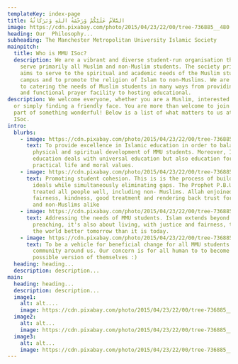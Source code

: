 ```yaml
---
templateKey: index-page
title: السَّلاَمُ عَلَيْكُمْ وَرَحْمَةُ اللهِ وَبَرَكَاتُهُ
image: https://cdn.pixabay.com/photo/2015/04/23/22/00/tree-736885__480.jpg
heading: Our  Philosophy...
subheading: The Manchester Metropolitan University Islamic Society
mainpitch:
  title: Who is MMU ISoc?
  description: We are a vibrant and diverse student-run organisation that aims to
    serve primarily all Muslim and non-Muslim students. The society primarily
    aims to serve to the spiritual and academic needs of the Muslim students on
    campus and to promote the religion of Islam to non-Muslims. We are dedicated
    to catering the needs of Muslim students in many ways from providing a clean
    and functional prayer facility to hosting educational.
description: We welcome everyone, whether you are a Muslim, interested in Islam
  or simply finding a friendly face. You are more than welcome to join us and be
  part of something wonderful! Below is a list of what matters to us at MMU
  ISoc.
intro:
  blurbs:
    - image: https://cdn.pixabay.com/photo/2015/04/23/22/00/tree-736885__480.jpg
      text: To provide excellence in Islamic education in order to balance the
        physical and spiritual development of MMU students. Moreover, Islamic
        education deals with universal education but also education for
        practical life and moral values.
    - image: https://cdn.pixabay.com/photo/2015/04/23/22/00/tree-736885__480.jpg
      text: Promoting student cohesion. This is is the process of building shared
        ideals while simultaneously eliminating gaps. The Prophet P.B.U.H
        treated all people well, including non- Muslims. Allah enjoined
        fairness, kindness, good treatment and rendering back trust for Muslims
        and non-Muslims alike
    - image: https://cdn.pixabay.com/photo/2015/04/23/22/00/tree-736885__480.jpg
      text: Addressing the needs of MMU students. Islam extends beyond worship and
        preaching, it's also about living, with justice and fairness, to make
        the world better tomorrow than it is today.
    - image: https://cdn.pixabay.com/photo/2015/04/23/22/00/tree-736885__480.jpg
      text: To be a vehicle for beneficial change for all MMU students and the
        community around us. Our concern is for all human to to become the best
        possible version of themselves :)
  heading: heading...
  description: description...
main:
  heading: heading...
  description: description...
  image1:
    alt: alt....
    image: https://cdn.pixabay.com/photo/2015/04/23/22/00/tree-736885__480.jpg
  image2:
    alt: alt...
    image: https://cdn.pixabay.com/photo/2015/04/23/22/00/tree-736885__480.jpg
  image3:
    alt: alt...
    image: https://cdn.pixabay.com/photo/2015/04/23/22/00/tree-736885__480.jpg
---
```


